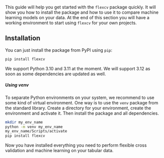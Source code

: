 This guide will help you get started with the `flexcv` package quickly. It will show you how to install the package and how to use it to compare machine learning models on your data. At the end of this section you will have a working environment to start using `flexcv` for your own projects.

## Installation

You can just install the package from PyPI using `pip`:

```bash
pip install flexcv
```

We support Python 3.10 and 3.11 at the moment. We will support 3.12 as soon as some dependencies are updated as well.

##### Using venv

To separate Python environments on your system, we recommend to use some kind of virtual environment. One way is to use the `venv` package from the standard library. Create a directory for your environment, create the environment and activate it. Then install the package and all dependencies.

```bash
mkdir my_env_name
python -m venv my_env_name
my_env_name/Scripts/activate
pip install flexcv
```

Now you have installed everything you need to perform flexible cross validation and machine learning on your tabular data.
